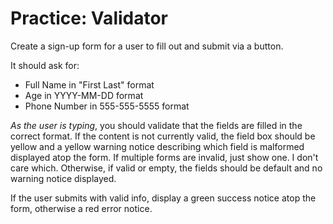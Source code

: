 # Practice: Validator
Create a sign-up form for a user to fill out and submit via a button.

It should ask for:
* Full Name in "First Last" format
* Age in YYYY-MM-DD format
* Phone Number in 555-555-5555 format

_As the user is typing_, you should validate that the fields are filled in the correct format.
If the content is not currently valid, the field box should be yellow and a yellow warning notice describing which field is malformed displayed atop the form.
If multiple forms are invalid, just show one. I don't care which.
Otherwise, if valid or empty, the fields should be default and no warning notice displayed.

If the user submits with valid info, display a green success notice atop the form, otherwise a red error notice.
